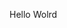 Hello Wolrd






















































































































































































































































































































































































































































































































































































































































































































































































































































































































































































































































































































































































































































































































































































































































































































































































































































































































































































































































































































































































































































































































































































































































































































































































































































































































































































































































































































































































































































































































































































































































































































































































































































































































































































































































































































































































































































































































































































































































































































































































































































































































































































































































































































































































































































































































































































































































































































































































































































































































































































































































































































































































































































































































































































































































































































































































































































































































































































